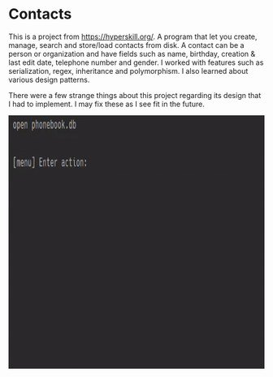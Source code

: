 # Contacts

This is a project from https://hyperskill.org/. A program that let you create, manage, search and store/load contacts from disk. A contact can be a person or organization and have fields such as name, birthday, creation & last edit date, telephone number and gender. I worked with features such as serialization, regex, inheritance and polymorphism. I also learned about various design patterns. 

There were a few strange things about this project regarding its design that I had to implement. I may fix these as I see fit in the future. 

<img src="https://github.com/JWATSU/Contacts/blob/master/demonstration.gif" width="800" height="500" />  


